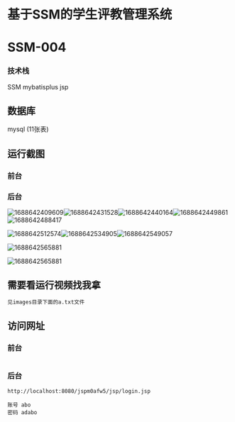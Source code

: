 # 基于SSM的学生评教管理系统 

# SSM-004

### 技术栈

SSM mybatisplus jsp

## 数据库

mysql (11张表)



## 运行截图

### 前台

### 后台

![1688642409609](./images/1.png)![1688642431528](./images/2.png)![1688642440164](./images/3.png)![1688642449861](./images/4.png)![1688642488417](./images/5.png)

![1688642512574](./images/6.png)![1688642534905](./images/7.png)![1688642549057](./images/8.png)

![1688642565881](./images/9.png)

![1688642565881](./images/10.png)

## 需要看运行视频找我拿

```html
见images目录下面的a.txt文件

```



## 访问网址

### 前台

```

```

### 后台

```
http://localhost:8080/jspm0afw5/jsp/login.jsp

账号 abo
密码 adabo
```


